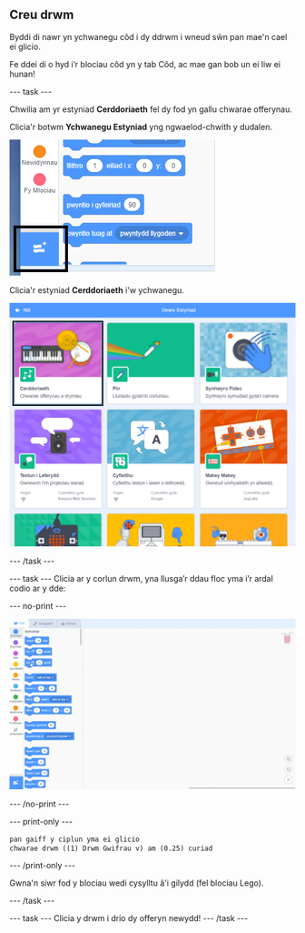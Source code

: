 ## Creu drwm

Byddi di nawr yn ychwanegu côd i dy ddrwm i wneud sŵn pan mae'n cael ei glicio.

Fe ddei di o hyd i’r blociau côd yn y tab Côd, ac mae gan bob un ei liw ei hunan!

\--- task \---

Chwilia am yr estyniad **Cerddoriaeth** fel dy fod yn gallu chwarae offerynau.

Clicia'r botwm **Ychwanegu Estyniad** yng ngwaelod-chwith y dudalen.

![ychwanegu botwm estyniad wedi ei amlygu](images/add-extension-annotated.png)

Clicia'r estyniad **Cerddoriaeth** i'w ychwanegu.

![estyniad cerddoriaeth wedi uwcholeuo](images/click-music-annotated.png)

\--- /task \---

\--- task \--- Clicia ar y corlun drwm, yna llusga’r ddau floc yma i’r ardal codio ar y dde:

\--- no-print \---

![sgrinlun](images/connect-block.gif)

\--- /no-print \---

\--- print-only \---

```blocks3
pan gaiff y ciplun yma ei glicio
chwarae drwm ((1) Drwm Gwifrau v) am (0.25) curiad
```

\--- /print-only \---

Gwna'n siwr fod y blociau wedi cysylltu â'i gilydd (fel blociau Lego).

\--- /task \---

\--- task \--- Clicia y drwm i drio dy offeryn newydd! \--- /task \---